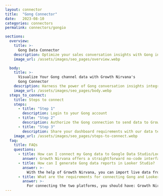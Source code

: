```yaml
---
layout: connector
title:  "Gong Connector"
date:   2023-08-10
categories: connectors
permalink: connectors/gongio

sections:
  overview:
    title: >-
      Gong Data Connector
    description: Optimize your sales conversation insights with Gong integration. Seamlessly merge conversation data from Gong with Looker Studio's analytical capabilities, unlocking insights that shape sales strategies, customer interactions, and deal performance.
    image_url: /assets/images/seo_pages/overview.webp

  body:
    title: >-
      Visualize Your Gong channel data with Growth Nirvana's
      Gong Connector
    description: Harness the power of Gong conversation insights integrated into Looker Studio for strategic sales decisions.
    image_url: /assets/images/seo_pages/body.webp
  steps_to_connect:
    title: Steps to connect
    steps:
      - title: "Step 1"
        description: Login to your Gong account
      - title: "Step 2"
        description: Authorize the Gong connection to send data to Growth Nirvana
      - title: "Step 3"
        description: Share your dashboard requirements with our data team. We will build the report for you.
    image_url: /assets/images/seo_pages/steps-to-connect.webp
  faq:
    title: FAQs
    questions:
      - title: How can I connect my Gong data to Google Data Studio/Looker Studio?
        answer: Growth Nirvana offers a straightforward no-code interface to connect to Gong data sources.
      - title: How can I generate Gong data reports in Looker Studio?
        answer: >-
          With the help of Growth Nirvana, you can import live data from Gong into Looker Studio. These data can be viewed in charts, tables, and dashboards to generate branded reports that can be shared instantly.
      - title: What are the requirements for connecting Gong and Looker Studio?
        answer: >-
          For connecting the two platforms, you should have: Growth Nirvana Account and Gong Ads Account
---
```

